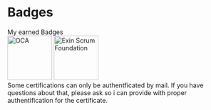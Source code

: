 # Badges
My earned Badges
<br>
<img src="https://images.credly.com/size/340x340/images/a9848abf-f8bd-474d-a9b4-6086da11a916/Oracle_Associates_Badge__1_.png" alt="OCA" width="100" height="100">
<a href="https://mylogin.exin.nl/polarserver.asp?ToolName=CertificateCheckTool&LastName=Frank&CertificateNumber=6478664.20844104&ModuleID=630548"><img src="https://mylogin.exin.nl/AppPool_2/BlobData/Exillence/MultiModuleCertificate/CertificateBadgeImage/630548.png?s=43641.5553356481" alt="Exin Scrum Foundation" width="100" height="100"></a>
<br>
Some certifications can only be authentficated by mail. If you have questions about that, please ask so i can provide with proper authentification for the certificate.
